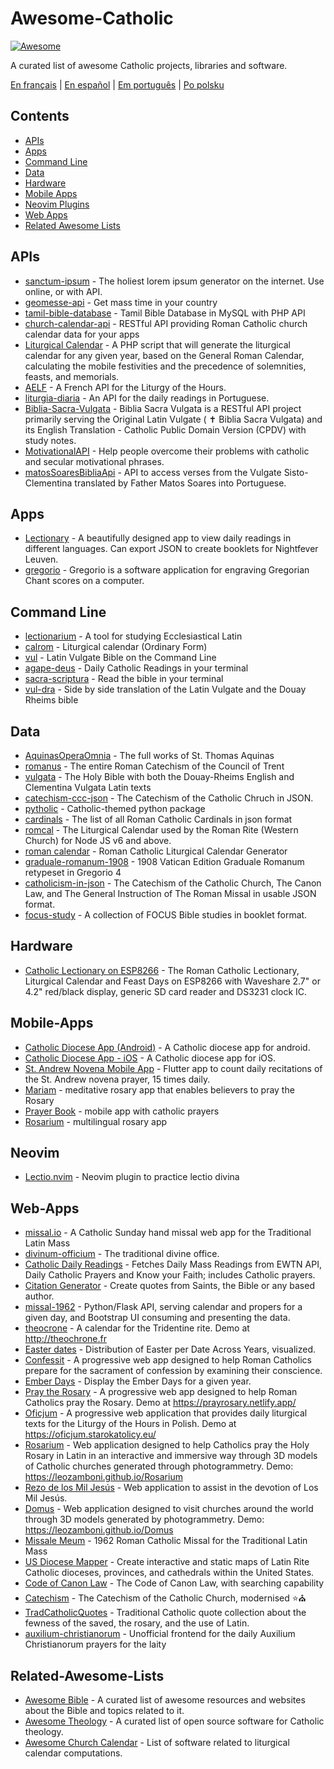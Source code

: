 # Awesome-Catholic
[![Awesome](https://cdn.rawgit.com/sindresorhus/awesome/d7305f38d29fed78fa85652e3a63e154dd8e8829/media/badge.svg)](https://github.com/sindresorhus/awesome)

A curated list of awesome Catholic projects, libraries and software.

[En français](https://github.com/servusdei2018/awesome-catholic/blob/master/README.fr.md) | [En español](https://github.com/servusdei2018/awesome-catholic/blob/master/README.es.md) | [Em português](https://github.com/servusdei2018/awesome-catholic/blob/master/README.pt-br.md) | [Po polsku](https://github.com/servusdei2018/awesome-catholic/blob/master/README.pl-pl.md)

## Contents

  - [APIs](#apis)
  - [Apps](#apps)
  - [Command Line](#command-line)
  - [Data](#data)
  - [Hardware](#hardware)
  - [Mobile Apps](#mobile-apps)
  - [Neovim Plugins](#neovim)
  - [Web Apps](#web-apps)
  - [Related Awesome Lists](#related-awesome-lists)

## APIs

* [sanctum-ipsum](https://github.com/graysonhicks/sanctum-ipsum) - The holiest lorem ipsum generator on the internet. Use online, or with API.
* [geomesse-api](https://github.com/carpedeum-fr/geomesse-api) - Get mass time in your country
* [tamil-bible-database](https://github.com/jayarathina/Tamil-Bible-Database) - Tamil Bible Database in MySQL with PHP API
* [church-calendar-api](https://github.com/igneus/church-calendar-api) - RESTful API providing Roman Catholic church calendar data for your apps
* [Liturgical Calendar](https://github.com/Liturgical-Calendar/LiturgicalCalendarAPI) - A PHP script that will generate the liturgical calendar for any given year, based on the General Roman Calendar, calculating the mobile festivities and the precedence of solemnities, feasts, and memorials.
* [AELF](https://api.aelf.org/) - A French API for the Liturgy of the Hours.
* [liturgia-diaria](https://github.com/Dancrf/liturgia-diaria) - An API for the daily readings in Portuguese.
* [Biblia-Sacra-Vulgata](https://github.com/aseemsavio/Biblia-Sacra-Vulgata) - Biblia Sacra Vulgata is a RESTful API project primarily serving the Original Latin Vulgate ( ✝️ Biblia Sacra Vulgata) and its English Translation - Catholic Public Domain Version (CPDV) with study notes.
* [MotivationalAPI](https://github.com/GomezMig03/MotivationalAPI) - Help people overcome their problems with catholic and secular motivational phrases.
* [matosSoaresBibliaApi](https://github.com/devocionario/matosSoaresBibliaApi) - API to access verses from the Vulgate Sisto-Clementina translated by Father Matos Soares into Portuguese.

## Apps

* [Lectionary](https://github.com/Dev1an/Lectionary) - A beautifully designed app to view daily readings in different languages. Can export JSON to create booklets for Nightfever Leuven.
* [gregorio](https://github.com/gregorio-project/gregorio) - Gregorio is a software application for engraving Gregorian Chant scores on a computer.

## Command Line

* [lectionarium](https://github.com/davidrmcharles/lectionarium) - A tool for studying Ecclesiastical Latin
* [calrom](https://github.com/calendarium-romanum/calrom) - Liturgical calendar (Ordinary Form)
* [vul](https://github.com/LukeSmithxyz/vul) - Latin Vulgate Bible on the Command Line
* [agape-deus](https://github.com/ngorden/agape-deus) - Daily Catholic Readings in your terminal
* [sacra-scriptura](https://github.com/ngorden/sacra-scriptura) - Read the bible in your terminal
* [vul-dra](https://github.com/RaynardGerraldo/vul-dra/) - Side by side translation of the Latin Vulgate and the Douay Rheims bible

## Data

* [AquinasOperaOmnia](https://github.com/Geremia/AquinasOperaOmnia) - The full works of St. Thomas Aquinas
* [romanus](https://github.com/borderstech/romanus) - The entire Roman Catechism of the Council of Trent
* [vulgata](https://github.com/borderstech/vulgata) - The Holy Bible with both the Douay-Rheims English and Clementina Vulgata Latin texts
* [catechism-ccc-json](https://github.com/nossbigg/catechism-ccc-json) - The Catechism of the Catholic Chruch in JSON.
* [pytholic](https://github.com/Medromenax/pytholic) - Catholic-themed python package
* [cardinals](https://github.com/ChrisVo/cardinals) - The list of all Roman Catholic Cardinals in json format
* [romcal](https://github.com/romcal/romcal) - The Liturgical Calendar used by the Roman Rite (Western Church) for Node JS v6 and above.
* [roman calendar](https://github.com/jayarathina/Roman-Calendar) - Roman Catholic Liturgical Calendar Generator
* [graduale-romanum-1908](https://github.com/ahinkley/graduale-romanum-1908) - 1908 Vatican Edition Graduale Romanum retypeset in Gregorio 4
* [catholicism-in-json](https://github.com/aseemsavio/catholicism-in-json) - The Catechism of the Catholic Church, The Canon Law, and The General Instruction of The Roman Missal in usable JSON format.
* [focus-study](https://github.com/rvbcldud/focus-study) - A collection of FOCUS Bible studies in booklet format.

## Hardware

* [Catholic Lectionary on ESP8266](https://github.com/plishman/Catholic-Lectionary-on-ESP8266) - The Roman Catholic Lectionary, Liturgical Calendar and Feast Days on ESP8266 with Waveshare 2.7" or 4.2" red/black display, generic SD card reader and DS3231 clock IC.

## Mobile-Apps

* [Catholic Diocese App (Android)](https://github.com/geerlingguy/Catholic-Diocese-App-Android) - A Catholic diocese app for android.
* [Catholic Diocese App - iOS](https://github.com/geerlingguy/Catholic-Diocese-App-iOS) - A Catholic diocese app for iOS.
* [St. Andrew Novena Mobile App](https://github.com/mftruso/st-andrew-novena) - Flutter app to count daily recitations of the St. Andrew novena prayer, 15 times daily.
* [Mariam](https://github.com/aldrinzigmundv/mariam) - meditative rosary app that enables believers to pray the Rosary
* [Prayer Book](https://codeberg.org/jozo/prayer-book) - mobile app with catholic prayers
* [Rosarium](https://codeberg.org/Krixec/Rosarium) - multilingual rosary app

## Neovim

* [Lectio.nvim](https://github.com/ngorden/lectio.nvim) - Neovim plugin to practice lectio divina

## Web-Apps

* [missal.io](https://github.com/benyanke/missal.io) - A Catholic Sunday hand missal web app for the Traditional Latin Mass
* [divinum-officium](https://github.com/DivinumOfficium/divinum-officium) - The traditional divine office.
* [Catholic Daily Readings](https://github.com/tbaba007/ReactJs-Catholic-Daily-Readings-Integration-EWTN) - Fetches Daily Mass Readings from EWTN API, Daily Catholic Prayers and Know your Faith; includes Catholic prayers.
* [Citation Generator](https://github.com/matefs/Citation-Generator) - Create quotes from Saints, the Bible or any based author.
* [missal-1962](https://github.com/mmolenda/Missal1962) - Python/Flask API, serving calendar and propers for a given day, and Bootstrap UI consuming and presenting the data.
* [theocrone](https://github.com/paucazou/theochrone) - A calendar for the Tridentine rite. Demo at http://theochrone.fr
* [Easter dates](https://easter-dates.gavinr.com/) - Distribution of Easter per Date Across Years, visualized.
* [Confessit](https://github.com/kas-catholic/confessit-web) - A progressive web app designed to help Roman Catholics prepare for the sacrament of confession by examining their conscience.
* [Ember Days](https://github.com/saint-isidore-guild/ember-days) - Display the Ember Days for a given year.
* [Pray the Rosary](https://github.com/marchiartur/pray-the-rosary) - A progressive web app designed to help Roman Catholics pray the Rosary. Demo at https://prayrosary.netlify.app/
* [Oficjum](https://github.com/anna-wro/rkk) - A progressive web application that provides daily liturgical texts for the Liturgy of the Hours in Polish. Demo at https://oficjum.starokatolicy.eu/
* [Rosarium](https://github.com/leozamboni/Rosarium) - Web application designed to help Catholics pray the Holy Rosary in Latin in an interactive and immersive way through 3D models of Catholic churches generated through photogrammetry. Demo: https://leozamboni.github.io/Rosarium
* [Rezo de los Mil Jesús](https://github.com/emamut/rezo-mil-jesus) - Web application to assist in the devotion of Los Mil Jesús.
* [Domus](https://github.com/leozamboni/Domus) - Web application designed to visit churches around the world through 3D models generated by photogrammetry. Demo: https://leozamboni.github.io/Domus
* [Missale Meum](https://github.com/mmolenda/missalemeum) - 1962 Roman Catholic Missal for the Traditional Latin Mass
* [US Diocese Mapper](https://github.com/kburchfiel/us_diocese_mapper/) - Create interactive and static maps of Latin Rite Catholic dioceses, provinces, and cathedrals within the United States.
* [Code of Canon Law](https://github.com/shineministry/codeofcanonlaw) - The Code of Canon Law, with searching capability
* [Catechism](https://github.com/nossbigg/catechism) -  The Catechism of the Catholic Church, modernised ⭐️⛪️ 
* [TradCatholicQuotes](https://github.com/nonnobisdomine62/tradcathquotes) - Traditional Catholic quote collection about the fewness of the saved, the rosary, and the use of Latin. 
* [auxilium-christianorum](https://github.com/nonnobisdomine62/auxilium-christianorum-frontend) - Unofficial frontend for the daily Auxilium Christianorum prayers for the laity

## Related-Awesome-Lists

- [Awesome Bible](https://github.com/awesome-bible/awesome-bible.github.io) - A curated list of awesome resources and websites about the Bible and topics related to it.
- [Awesome Theology](https://github.com/historical-theology/awesome-theology) - A curated list of open source software for Catholic theology.
- [Awesome Church Calendar](https://github.com/calendarium-romanum/awesome-church-calendar) - List of software related to liturgical calendar computations.
